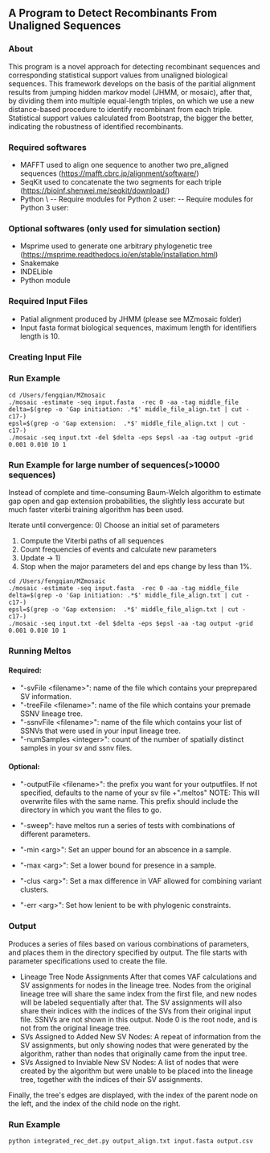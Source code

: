 A Program to Detect Recombinants From Unaligned Sequences
-----------------------

### About
This program is a novel approach for detecting recombinant sequences and corresponding statistical support values from unaligned biological sequences. This framework develops on the basis of the paritial alignment results from jumping hidden markov model (JHMM, or mosaic), after that, by dividing them into multiple equal-length triples, on which we use a new distance-based procedure to identify recombinant from each triple. Statistical support values calculated from Bootstrap, the bigger the better, indicating the robustness of identified recombinants.


### Required softwares
- MAFFT used to align one sequence to another two pre_aligned sequences (https://mafft.cbrc.jp/alignment/software/)
- SeqKit used to concatenate the two segments for each triple (https://bioinf.shenwei.me/seqkit/download/)
- Python \\
-- Require modules for Python 2 user:
-- Require modules for Python 3 user:

### Optional softwares (only used for simulation section)
- Msprime used to generate one arbitrary phylogenetic tree (https://msprime.readthedocs.io/en/stable/installation.html)
- Snakemake
- INDELible
- Python module  

### Required Input Files 
- Patial alignment produced by JHMM (please see MZmosaic folder)
- Input fasta format biological sequences, maximum length for identifiers length is 10.

### Creating Input File

### Run Example 

```
cd /Users/fengqian/MZmosaic
./mosaic -estimate -seq input.fasta  -rec 0 -aa -tag middle_file
delta=$(grep -o 'Gap initiation: .*$' middle_file_align.txt | cut -c17-)
epsl=$(grep -o 'Gap extension:  .*$' middle_file_align.txt | cut -c17-)
./mosaic -seq input.txt -del $delta -eps $epsl -aa -tag output -grid 0.001 0.010 10 1
```

### Run Example for large number of sequences(>10000 sequences)

Instead of complete and time-consuming Baum-Welch algorithm to estimate gap open and gap extension probabilities, the slightly less accurate but much faster viterbi training algorithm has been used.

Iterate until convergence:
0) Choose an initial set of parameters
1) Compute the Viterbi paths of all sequences
2) Count frequencies of events and calculate new parameters
3) Update -> 1) 
4) Stop when the major parameters del and eps change by less than 1%.

```
cd /Users/fengqian/MZmosaic
./mosaic -estimate -seq input.fasta  -rec 0 -aa -tag middle_file
delta=$(grep -o 'Gap initiation: .*$' middle_file_align.txt | cut -c17-)
epsl=$(grep -o 'Gap extension:  .*$' middle_file_align.txt | cut -c17-)
./mosaic -seq input.txt -del $delta -eps $epsl -aa -tag output -grid 0.001 0.010 10 1
```

### Running Meltos
#### Required:
- "-svFile \<filename\>": name of the file which contains your preprepared SV information.
- "-treeFile \<filename\>": name of the file which contains your premade SSNV lineage tree.
- "-ssnvFile \<filename\>": name of the file which contains your list of SSNVs that were used in your input lineage tree.
- "-numSamples \<integer\>": count of the number of spatially distinct samples in your sv and ssnv files.

#### Optional:
 - "-outputFile \<filename\>": the prefix you want for your outputfiles. If not specified, defaults to the name of your sv file +".meltos"
  NOTE: This will overwrite files with the same name. This prefix should include the directory in which you want the files to go.

 - "-sweep": have meltos run a series of  tests with combinations of different parameters.

 - "-min \<arg\>":   Set an upper bound for an abscence in a sample.

 - "-max \<arg\>":   Set a lower bound for presence in a sample.

 - "-clus \<arg\>":  Set a max difference in VAF allowed for combining variant clusters.

 - "-err \<arg\>":   Set how lenient to be with phylogenic constraints.



### Output
Produces a series of files based on various combinations of parameters, and places them in the directory specified by output.
The file starts with parameter specifications used to create the file.
- Lineage Tree Node Assignments
After that comes VAF calculations and SV assignments for nodes in the lineage tree. Nodes from the original lineage tree will share the same index from the first file, and new nodes will be labeled sequentially after that.
The SV assignments will also share their indices with the indices of the SVs from their original input file. SSNVs are not shown in this output. Node 0 is the root node, and is not from the original lineage tree.
- SVs Assigned to Added New SV Nodes:
A repeat of information from the SV assignments, but only showing nodes that were generated by the algorithm, rather than nodes that originally came from the input tree.
- SVs Assigned to Inviable New SV Nodes:
A list of nodes that were created by the algorithm but were unable to be placed into the lineage tree, together with the indices of their SV assignments.

Finally, the tree's edges are displayed, with the index of the parent node on the left, and the index of the child node on the right.

### Run Example

```
python integrated_rec_det.py output_align.txt input.fasta output.csv
```
